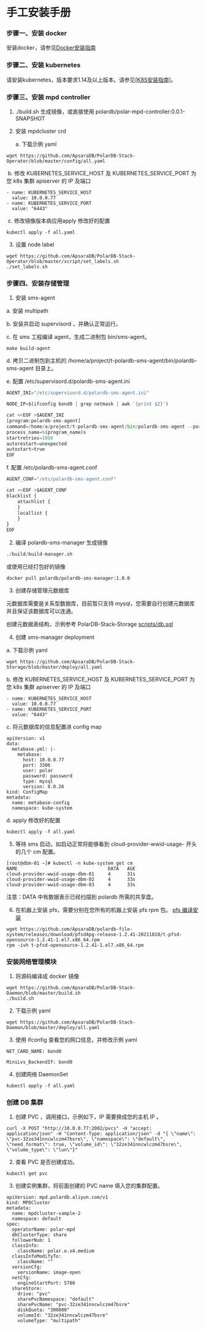 # 手工安装手册

### 步骤一、安装 docker

安装docker，请参见[Docker安装指南](https://docs.docker.com/engine/install/)

### 步骤二、安装 kubernetes

请安装kubernetes，版本要求1.14及以上版本。请参见[[K8S安装指南]](https://kubernetes.io/docs/setup/)。

### 步骤三、安装 mpd controller

1. ./build.sh 生成镜像，或直接使用 polardb/polar-mpd-controller:0.0.1-SNAPSHOT

2. 安装 mpdcluster crd

   a. 下载示例 yaml

```shell
wget https://github.com/ApsaraDB/PolarDB-Stack-Operator/blob/master/config/all.yaml
```

​      b. 修改 KUBERNETES_SERVICE_HOST 及 KUBERNETES_SERVICE_PORT 为您 k8s 集群 apiserver 的 IP 及端口

```shell
- name: KUBERNETES_SERVICE_HOST
  value: 10.0.0.77
- name: KUBERNETES_SERVICE_PORT
  value: "6443"
```

​      c. 修改镜像版本病应用apply 修改好的配置

```shell
kubectl apply -f all.yaml
```

3. 设置 node label

```shell
wget https://github.com/ApsaraDB/PolarDB-Stack-Operator/blob/master/script/set_labels.sh
./set_labels.sh
```

### 步骤四、安装存储管理

1. 安装 sms-agent

a. 安装 multipath
   
b. 安装并启动 supervisord ，并确认正常运行。

c. 在 sms 工程编译 agent，生成二进制包 bin/sms-agent。

```shell
make build-agent
```
d. 拷贝二进制包到主机的 /home/a/project/t-polardb-sms-agent/bin/polardb-sms-agent 目录上。

e. 配置 /etc/supervisord.d/polardb-sms-agent.ini

```python
AGENT_INI="/etc/supervisord.d/polardb-sms-agent.ini"

NODE_IP=$(ifconfig bond0 | grep netmask | awk '{print $2}')

cat <<EOF >$AGENT_INI
[program:polardb-sms-agent]
command=/home/a/project/t-polardb-sms-agent/bin/polardb-sms-agent --port=18888 --node-ip=$NODE_IP --node-id=%(host_node_name)s
process_name=%(program_name)s
startretries=1000
autorestart=unexpected
autostart=true
EOF
```

f. 配置 /etc/polardb-sms-agent.conf

```python
AGENT_CONF="/etc/polardb-sms-agent.conf"

cat <<EOF >$AGENT_CONF
blacklist {
    attachlist {
    }
    locallist {
    }
}
EOF
```

2. 编译 polardb-sms-manager 生成镜像

```python
./build/build-manager.sh
```

或使用已经打包好的镜像 
```shell
docker pull polardb/polardb-sms-manager:1.0.0
```

3. 创建存储管理元数据库

元数据库需要是关系型数据库，目前暂只支持 mysql，您需要自行创建元数据库并且保证该数据库可以连通。

创建元数据表结构，示例参考 PolarDB-Stack-Storage [scripts/db.sql](https://github.com/ApsaraDB/PolarDB-Stack-Storage/blob/master/scripts/db.sql)

4. 创建 sms-manager deployment
   
a. 下载示例 yaml

```shell
wget https://github.com/ApsaraDB/PolarDB-Stack-Storage/blob/master/deploy/all.yaml
```

b. 修改 KUBERNETES_SERVICE_HOST 及 KUBERNETES_SERVICE_PORT 为您 k8s 集群 apiserver 的 IP 及端口

```shell
- name: KUBERNETES_SERVICE_HOST
  value: 10.0.0.77
- name: KUBERNETES_SERVICE_PORT
  value: "6443"
```

c. 将元数据库的信息配置进 config map

```shell
apiVersion: v1
data:
  metabase.yml: |-
    metabase:
      host: 10.0.0.77
      port: 3306
      user: polar
      password: password
      type: mysql
      version: 8.0.26
kind: ConfigMap
metadata:
  name: metabase-config
  namespace: kube-system
```

d. apply 修改好的配置

```shell
kubectl apply -f all.yaml
```

5. 等待 sms 启动，如启动正常将能够看到 cloud-provider-wwid-usage- 开头的几个 cm 配置。

```shell
[root@dbm-01 ~]# kubectl -n kube-system get cm 
NAME                                 DATA   AGE
cloud-provider-wwid-usage-dbm-01     4      31s
cloud-provider-wwid-usage-dbm-02     4      33s
cloud-provider-wwid-usage-dbm-03     4      33s
```

注意：DATA 中有数据表示已经扫描到 polardb 所需的共享盘。

6. 在机器上安装 pfs，需要分别在您所有的机器上安装 pfs rpm 包。
[pfs 编译安装](https://github.com/ApsaraDB/polardb-file-system) 

```shell
wget https://github.com/ApsaraDB/polardb-file-system/releases/download/pfsd4pg-release-1.2.41-20211018/t-pfsd-opensource-1.2.41-1.el7.x86_64.rpm
rpm -ivh t-pfsd-opensource-1.2.41-1.el7.x86_64.rpm
```

### 安装网络管理模块

1. 将源码编译成 docker 镜像

```shell
wget https://github.com/ApsaraDB/PolarDB-Stack-Daemon/blob/master/build.sh
./build.sh
```

2. 下载示例 yaml

```shell
wget https://github.com/ApsaraDB/PolarDB-Stack-Daemon/blob/master/deploy/all.yaml
```

3. 使用 ifconfig 查看您的网口信息，并修改示例 yaml

```shell
NET_CARD_NAME: bond0

MiniLvs_BackendIf: bond0
```

4. 创建网络 DaemonSet

```shell
kubectl apply -f all.yaml
```

### 创建 DB 集群

1. 创建 PVC ，调用接口，示例如下，IP 需要换成您的主机 IP 。

```shell
curl -X POST "http://10.0.0.77:2002/pvcs" -H "accept: application/json" -H "Content-Type: application/json" -d "{ \"name\": \"pvc-32ze341nncwlczm47bsre\", \"namespace\": \"default\", \"need_format\": true, \"volume_id\": \"32ze341nncwlczm47bsre\", \"volume_type\": \"lun\"}"
```

2. 查看 PVC 是否创建成功。

```plain
kubectl get pvc 
```

3. 创建实例集群，将前面创建的 PVC name 填入您的集群配置。

```shell
apiVersion: mpd.polardb.aliyun.com/v1
kind: MPDCluster
metadata:
  name: mpdcluster-sample-2
  namespace: default
spec:
  operatorName: polar-mpd
  dbClusterType: share
  followerNum: 1
  classInfo:
    className: polar.o.x4.medium
  classInfoModifyTo:
    className: ""
  versionCfg:
    versionName: image-open
  netCfg:
    engineStartPort: 5780
  shareStore:
    drive: "pvc"
    sharePvcNamespace: "default"
    sharePvcName: "pvc-32ze341nncwlczm47bsre"
    diskQuota: "300000"
    volumeId: "32ze341nncwlczm47bsre"
    volumeType: "multipath"
```